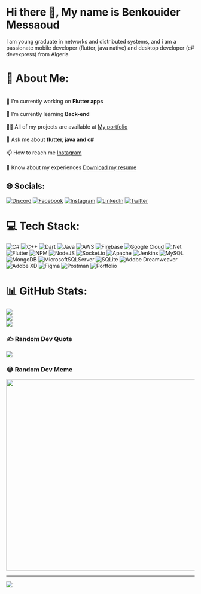 <h1 align="left">Hi there 👋, My name is Benkouider Messaoud</h1>

I am young graduate in networks and distributed systems, and i am a passionate mobile developer (flutter, java native) and desktop developer (c# devexpress) from Algeria

# 💫 About Me:
<br>🔭 I’m currently working on **Flutter apps**<br><br>🌱 I’m currently learning **Back-end**<br><br>👨‍💻 All of my projects are available at [My portfolio](https://massoudsa55.github.io/)<br><br>💬 Ask me about **flutter, java and c#**<br><br>📫 How to reach me [Instagram](https://instagram.com/messaoud_benkouider)<br><br>📄 Know about my experiences [Download my resume](https://drive.google.com/file/d/1osX9FJCptqxTikRV1JzkK8hqUqGeP100/view?usp=sharing)


## 🌐 Socials:
[![Discord](https://img.shields.io/badge/Discord-%237289DA.svg?logo=discord&logoColor=white)](htttps://discord.gg/788356789011349545) [![Facebook](https://img.shields.io/badge/Facebook-%231877F2.svg?logo=Facebook&logoColor=white)](https://facebook.com/massoud.benkouider) [![Instagram](https://img.shields.io/badge/Instagram-%23E4405F.svg?logo=Instagram&logoColor=white)](https://instagram.com/messaoud_benkouider) [![LinkedIn](https://img.shields.io/badge/LinkedIn-%230077B5.svg?logo=linkedin&logoColor=white)](https://linkedin.com/in/messaoud-benkouider-0b7a3515a) [![Twitter](https://img.shields.io/badge/Twitter-%231DA1F2.svg?logo=Twitter&logoColor=white)](https://twitter.com/massoud_nassim) 

# 💻 Tech Stack:
![C#](https://img.shields.io/badge/c%23-%23239120.svg?style=plastic&logo=c-sharp&logoColor=white) ![C++](https://img.shields.io/badge/c++-%2300599C.svg?style=plastic&logo=c%2B%2B&logoColor=white) ![Dart](https://img.shields.io/badge/dart-%230175C2.svg?style=plastic&logo=dart&logoColor=white) ![Java](https://img.shields.io/badge/java-%23ED8B00.svg?style=plastic&logo=java&logoColor=white) ![AWS](https://img.shields.io/badge/AWS-%23FF9900.svg?style=plastic&logo=amazon-aws&logoColor=white) ![Firebase](https://img.shields.io/badge/firebase-%23039BE5.svg?style=plastic&logo=firebase) ![Google Cloud](https://img.shields.io/badge/Google%20Cloud-%234285F4.svg?style=plastic&logo=google-cloud&logoColor=white) ![.Net](https://img.shields.io/badge/.NET-5C2D91?style=plastic&logo=.net&logoColor=white) ![Flutter](https://img.shields.io/badge/Flutter-%2302569B.svg?style=plastic&logo=Flutter&logoColor=white) ![NPM](https://img.shields.io/badge/NPM-%23000000.svg?style=plastic&logo=npm&logoColor=white) ![NodeJS](https://img.shields.io/badge/node.js-6DA55F?style=plastic&logo=node.js&logoColor=white) ![Socket.io](https://img.shields.io/badge/Socket.io-black?style=plastic&logo=socket.io&badgeColor=010101) ![Apache](https://img.shields.io/badge/apache-%23D42029.svg?style=plastic&logo=apache&logoColor=white) ![Jenkins](https://img.shields.io/badge/jenkins-%232C5263.svg?style=plastic&logo=jenkins&logoColor=white) ![MySQL](https://img.shields.io/badge/mysql-%2300f.svg?style=plastic&logo=mysql&logoColor=white) ![MongoDB](https://img.shields.io/badge/MongoDB-%234ea94b.svg?style=plastic&logo=mongodb&logoColor=white) ![MicrosoftSQLServer](https://img.shields.io/badge/Microsoft%20SQL%20Sever-CC2927?style=plastic&logo=microsoft%20sql%20server&logoColor=white) ![SQLite](https://img.shields.io/badge/sqlite-%2307405e.svg?style=plastic&logo=sqlite&logoColor=white) ![Adobe Dreamweaver](https://img.shields.io/badge/Adobe%20Dreamweaver-FF61F6.svg?style=plastic&logo=Adobe%20Dreamweaver&logoColor=white) ![Adobe XD](https://img.shields.io/badge/Adobe%20XD-470137?style=plastic&logo=Adobe%20XD&logoColor=#FF61F6) 	![Figma](https://img.shields.io/badge/figma-%23F24E1E.svg?style=plastic&logo=figma&logoColor=white) ![Postman](https://img.shields.io/badge/Postman-FF6C37?style=plastic&logo=postman&logoColor=white) ![Portfolio](https://img.shields.io/badge/Portfolio-%23000000.svg?style=plastic&logo=firefox&logoColor=#FF7139)
# 📊 GitHub Stats:
![](https://github-readme-stats.vercel.app/api?username=massoudsa55&theme=highcontrast&hide_border=false&include_all_commits=false&count_private=false)<br/>
![](https://github-readme-streak-stats.herokuapp.com/?user=massoudsa55&theme=highcontrast&hide_border=false)<br/>
![](https://github-readme-stats.vercel.app/api/top-langs/?username=massoudsa55&theme=highcontrast&hide_border=false&include_all_commits=false&count_private=false&layout=compact)

### ✍️ Random Dev Quote
![](https://quotes-github-readme.vercel.app/api?type=horizontal&theme=radical)

### 😂 Random Dev Meme
<img src="https://random-memer.herokuapp.com/" width="512px"/>

---
[![](https://visitcount.itsvg.in/api?id=massoudsa55&icon=5&color=0)](https://visitcount.itsvg.in)

<!-- Proudly created with GPRM ( https://gprm.itsvg.in ) -->
